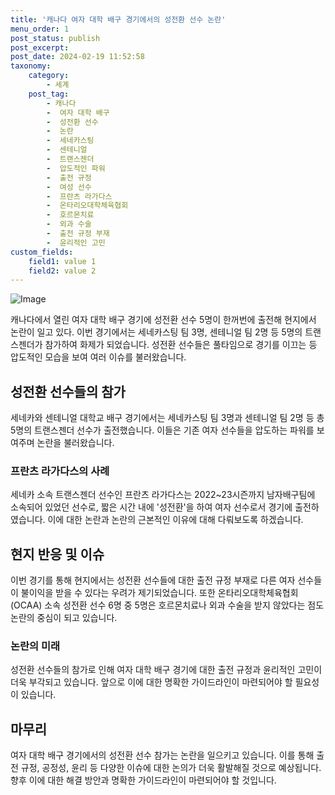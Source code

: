```yaml
---
title: '캐나다 여자 대학 배구 경기에서의 성전환 선수 논란'
menu_order: 1
post_status: publish
post_excerpt: 
post_date: 2024-02-19 11:52:58
taxonomy:
    category:
        - 세계
    post_tag:
        - 캐나다
        -  여자 대학 배구
        -  성전환 선수
        -  논란
        -  세네카스팅
        -  센테니얼
        -  트랜스젠더
        -  압도적인 파워
        -  출전 규정
        -  여성 선수
        -  프란츠 라가다스
        -  온타리오대학체육협회
        -  호르몬치료
        -  외과 수술
        -  출전 규정 부재
        -  윤리적인 고민
custom_fields:
    field1: value 1
    field2: value 2
---
```


![Image](https://imgnews.pstatic.net/image/009/2024/02/12/0005257463_001_20240212200301009.jpg?type=w647)

캐나다에서 열린 여자 대학 배구 경기에 성전환 선수 5명이 한꺼번에 출전해 현지에서 논란이 일고 있다. 이번 경기에서는 세네카스팅 팀 3명, 센테니얼 팀 2명 등 5명의 트랜스젠더가 참가하여 화제가 되었습니다. 성전환 선수들은 풀타임으로 경기를 이끄는 등 압도적인 모습을 보여 여러 이슈를 불러왔습니다.
## 성전환 선수들의 참가
세네카와 센테니얼 대학교 배구 경기에서는 세네카스팅 팀 3명과 센테니얼 팀 2명 등 총 5명의 트랜스젠더 선수가 출전했습니다. 이들은 기존 여자 선수들을 압도하는 파워를 보여주며 논란을 불러왔습니다.
### 프란츠 라가다스의 사례
세네카 소속 트랜스젠더 선수인 프란츠 라가다스는 2022~23시즌까지 남자배구팀에 소속되어 있었던 선수로, 짧은 시간 내에 '성전환'을 하여 여자 선수로서 경기에 출전하였습니다. 이에 대한 논란과 논란의 근본적인 이유에 대해 다뤄보도록 하겠습니다.
## 현지 반응 및 이슈
이번 경기를 통해 현지에서는 성전환 선수들에 대한 출전 규정 부재로 다른 여자 선수들이 불이익을 받을 수 있다는 우려가 제기되었습니다. 또한 온타리오대학체육협회(OCAA) 소속 성전환 선수 6명 중 5명은 호르몬치료나 외과 수술을 받지 않았다는 점도 논란의 중심이 되고 있습니다.
### 논란의 미래
성전환 선수들의 참가로 인해 여자 대학 배구 경기에 대한 출전 규정과 윤리적인 고민이 더욱 부각되고 있습니다. 앞으로 이에 대한 명확한 가이드라인이 마련되어야 할 필요성이 있습니다.
## 마무리
여자 대학 배구 경기에서의 성전환 선수 참가는 논란을 일으키고 있습니다. 이를 통해 출전 규정, 공정성, 윤리 등 다양한 이슈에 대한 논의가 더욱 활발해질 것으로 예상됩니다. 향후 이에 대한 해결 방안과 명확한 가이드라인이 마련되어야 할 것입니다.

